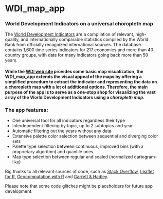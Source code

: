 # WDI_map_app

### World Development Indicators on a universal choropleth map

The [World Development Indicators](http://datatopics.worldbank.org/world-development-indicators/) are a compilation of relevant, high-quality, and internationally comparable statistics compiled by the World Bank from officially recognized international sources. The database contains 1,600 time series indicators for 217 economies and more than 40 country groups, with data for many indicators going back more than 50 years.

#### While the [WDI web site](https://data.worldbank.org/indicator) provides some basic map visualization, the WDI_map_app extends the visual appeal of the maps by offering a simplified procedure to extract the indicator and representing the data on a choropleth map with a lot of additional options. Therefore, the main purpose of the app is to serve as a one-stop shop for visualizing the vast array of the World Development Indicators using a *choropleth map*. 

### The app features:
*	One universal tool for all indicators regardless their type
*	Interdependent filtering by topic, up to 2 subtopics and year
*	Automatic filtering out the years without any data
*	Extensive palette color selection between sequential and diverging color sets
*	Palette type selection between continuous, improved bins (with a proprietary algorithm) and quantile ones
*	Map type selection between regular and scaled (normalized cartogram-like)

Big thanks to all relevant sources of code, such as [Stack Overflow](https://stackoverflow.com/), [Leaflet for R](https://rstudio.github.io/leaflet/),  [Geocomputation with R](https://geocompr.robinlovelace.net/adv-map.html) and [Garrett & Hadley](https://r4ds.had.co.nz/).

Please note that some code glitches might be placeholders for future app development.

